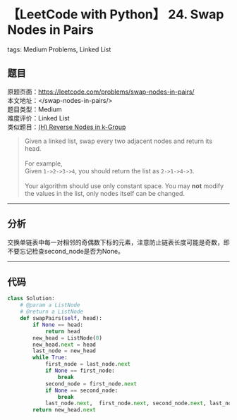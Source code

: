 # 【LeetCode with Python】 24. Swap Nodes in Pairs
tags: Medium Problems, Linked List

## 题目
原题页面：<https://leetcode.com/problems/swap-nodes-in-pairs/><br/>
本文地址：<<leetcode-with-python-domain>/swap-nodes-in-pairs/><br/>
题目类型：Medium<br/>
难度评价：Linked List<br/>
类似题目：[(H) Reverse Nodes in k-Group](/reverse-nodes-in-k-group/)<br/>

> Given a linked list, swap every two adjacent nodes and return its head.<br/>
><br/>
> For example,<br/>
> Given `1->2->3->4`, you should return the list as `2->1->4->3`.<br/>
><br/>
> Your algorithm should use only constant space. You may **not** modify the values in the list, only nodes itself can be changed.<br/>

<!-- more -->

---
## 分析
交换单链表中每一对相邻的奇偶数下标的元素，注意防止链表长度可能是奇数，即不要忘记检查second_node是否为None。<br/>

---
## 代码
``` python
class Solution:
    # @param a ListNode
    # @return a ListNode
    def swapPairs(self, head):
        if None == head:
            return head
        new_head = ListNode(0)
        new_head.next = head
        last_node = new_head
        while True:
            first_node = last_node.next
            if None == first_node:
                break
            second_node = first_node.next
            if None == second_node:
                break
            last_node.next,  first_node.next, second_node.next, last_node = second_node, second_node.next, first_node, first_node
        return new_head.next
```
